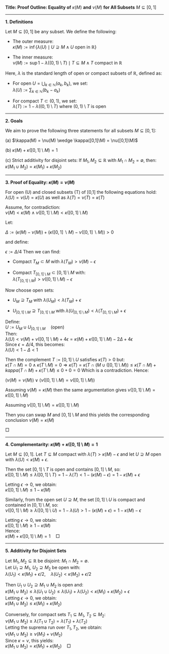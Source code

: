 
**Title: Proof Outline: Equality of** $\kappa(M)$ **and** $\nu(M)$ **for All Subsets** $M \subseteq [0,1]$

----------

**1. Definitions**

Let $M \subseteq [0,1]$ be any subset. We define the following:

-   The outer measure:  
    $\kappa(M) := \inf \{ \lambda(U) \mid U \supseteq M \wedge U \text{ open in } \mathbb{R} \}$
    
-   The inner measure:  
    $\nu(M) := \sup { 1 - \lambda((0,1) \setminus T) \mid T \subseteq M \wedge T \text{ compact in } \mathbb{R} }$
    

Here, $\lambda$ is the standard length of open or compact subsets of $\mathbb{R}$, defined as:

-   For open $U = \bigcup_{k \in \mathbb{N}} (a_k, b_k)$, we set:  
    $\lambda(U) := \sum_{k \in \mathbb{N}} (b_k - a_k)$
    
-   For compact $T \subset (0,1)$, we set:  
    $\lambda(T) := 1 - \lambda((0,1) \setminus T)$ where $(0,1) \setminus T$ is open
    

----------

**2. Goals**

We aim to prove the following three statements for all subsets $M \subseteq [0,1]$:

(a) $\kappa(M) = \nu(M) \wedge \kappa([0,1]\M) = \nu([0,1]\M)$

(b) $\kappa(M) + \kappa([0,1] \setminus M) = 1$

(c) Strict additivity for disjoint sets: If $M_1, M_2 \subseteq \mathbb{R}$ with $M_1 \cap M_2 = \emptyset$, then:  
$\kappa(M_1 \cup M_2) = \kappa(M_1) + \kappa(M_2)$

----------

**3. Proof of Equality: $\kappa(M) = \nu(M)$**

For open (U) and closed subsets (T) of [0,1] the following equations hold:
$\lambda(U)=\nu(U)=\kappa(U)$ as well as
$\lambda(T)=\nu(T)=\kappa(T)$

Assume, for contradiction:  
$\nu(M) < \kappa(M) \wedge \nu([0,1] \setminus M) < \kappa([0,1] \setminus M)$

Let:

$Δ:=(κ(M)−ν(M))+(κ([0,1]∖M)−ν([0,1]∖M))>0$

and define:

$ϵ:=Δ/4$
Then we can find:

-   Compact $T_M \subset M$ with $\lambda(T_M) > \nu(M) - \epsilon$
    
-   Compact $T_{[0,1] \setminus M} \subset [0,1] \setminus M$ with:  
    $\lambda(T_{[0,1] \setminus M}) > \nu([0,1] \setminus M) - \epsilon$
    

Now choose open sets:

-   $U_M \supseteq T_M$ with $\lambda(U_M) < \lambda(T_M) + \epsilon$
    
-   $U_{[0,1] \setminus M} \supseteq T_{[0,1] \setminus M}$ with $\lambda(U_{[0,1] \setminus M}) < \lambda(T_{[0,1] \setminus M}) + \epsilon$
    

Define:  
$U := U_M \cup U_{[0,1] \setminus M} \quad \text{(open)}$  
Then:  
$\lambda(U) < \nu(M) + \nu([0,1] \setminus M) + 4\epsilon = \kappa(M) + \kappa([0,1] \setminus M) - 2\Delta + 4\epsilon$  
Since $\epsilon = \Delta/4$, this becomes:  
$\lambda(U) < 1 - \Delta <1$

Then the complement $T := [0,1] \setminus U$ satisfies $\kappa(T) > 0$ but:  
$\kappa(T \cap M) = 0 \wedge \kappa(T \setminus M) = 0 \Rightarrow \kappa(T) =\kappa(T\cap (M\cup([0,1]\setminus M))\leq \kappa(T\cap M) + kappa(T\cap M) + \kappa(T \setminus M) \leq 0+ 0 = 0$
Which is a contradiction.
Hence:

$(\nu (M)=ν(M))\vee(\nu ([0,1]\setminus M)=ν([0,1]\setminus M))$

Assuming $\nu (M)=\kappa(M)$ then the same argumentation gives
$\nu([0,1]\setminus M) = \kappa([0,1] \setminus M)$

Assuming $\nu ([0,1]\setminus M)=\kappa([0,1]\setminus M)$

Then you can swap $M$ and $[0,1]\setminus M$ and this yields the corresponding conclusion $\nu(M)=\kappa(M)$

$\Box$

----------

**4. Complementarity: $\kappa(M) + \kappa([0,1] \setminus M) = 1$**

Let $M \subseteq [0,1]$. Let $T \subseteq M$ compact with $\lambda(T) > \kappa(M) - \epsilon$ and let $U \supseteq M$ open with $\lambda(U) < \kappa(M) + \epsilon$.

Then the set $[0,1] \setminus T$ is open and contains $[0,1] \setminus M$, so:  
$\kappa([0,1] \setminus M) \leq \lambda([0,1] \setminus T) = 1 - \lambda(T) < 1 - (\kappa(M) - \epsilon) = 1 - \kappa(M) + \epsilon$

Letting $\epsilon \to 0$, we obtain:  
$\kappa([0,1] \setminus M) \leq 1 - \kappa(M)$

Similarly, from the open set $U \supseteq M$, the set $[0,1] \setminus U$ is compact and contained in $[0,1] \setminus M$, so:  
$\nu([0,1] \setminus M) \geq \lambda([0,1] \setminus U) = 1 - \lambda(U) > 1 - (\kappa(M) + \epsilon) = 1 - \kappa(M) - \epsilon$

Letting $\epsilon \to 0$, we obtain:  
$\kappa([0,1] \setminus M) \geq 1 - \kappa(M)$  
Hence:  
$\kappa(M) + \kappa([0,1] \setminus M) = 1 \quad \Box$

----------

**5. Additivity for Disjoint Sets**

Let $M_1, M_2 \subseteq \mathbb{R}$ be disjoint: $M_1 \cap M_2 = \emptyset$.  
Let $U_1 \supseteq M_1$, $U_2 \supseteq M_2$ be open with:  
$\lambda(U_1) < \kappa(M_1) + \epsilon/2, \quad \lambda(U_2) < \kappa(M_2) + \epsilon/2$

Then $U_1 \cup U_2 \supseteq M_1 \cup M_2$ is open and:  
$\kappa(M_1 \cup M_2) \leq \lambda(U_1 \cup U_2) \leq \lambda(U_1) + \lambda(U_2) < \kappa(M_1) + \kappa(M_2) + \epsilon$  
Letting $\epsilon \to 0$, we obtain:  
$\kappa(M_1 \cup M_2) \leq \kappa(M_1) + \kappa(M_2)$

Conversely, for compact sets $T_1 \subseteq M_1$, $T_2 \subseteq M_2$:  
$\nu(M_1 \cup M_2) \geq \lambda(T_1 \cup T_2) = \lambda(T_1) + \lambda(T_2)$  
Letting the suprema run over $T_1, T_2$, we obtain:  
$\nu(M_1 \cup M_2) \geq \nu(M_1) + \nu(M_2)$  
Since $\kappa = \nu$, this yields:  
$\kappa(M_1 \cup M_2) = \kappa(M_1) + \kappa(M_2) \quad \Box$
